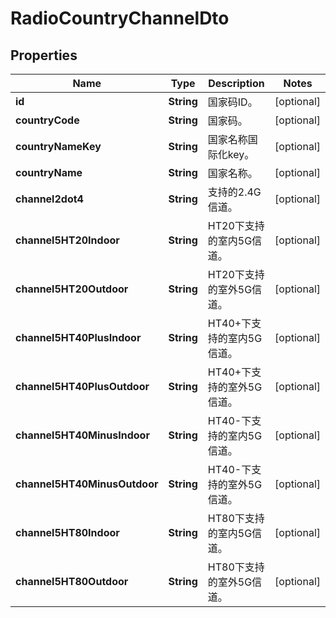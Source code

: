 
# RadioCountryChannelDto

## Properties
Name | Type | Description | Notes
------------ | ------------- | ------------- | -------------
**id** | **String** | 国家码ID。 |  [optional]
**countryCode** | **String** | 国家码。 |  [optional]
**countryNameKey** | **String** | 国家名称国际化key。 |  [optional]
**countryName** | **String** | 国家名称。 |  [optional]
**channel2dot4** | **String** | 支持的2.4G信道。 |  [optional]
**channel5HT20Indoor** | **String** | HT20下支持的室内5G信道。 |  [optional]
**channel5HT20Outdoor** | **String** | HT20下支持的室外5G信道。 |  [optional]
**channel5HT40PlusIndoor** | **String** | HT40+下支持的室内5G信道。 |  [optional]
**channel5HT40PlusOutdoor** | **String** | HT40+下支持的室外5G信道。 |  [optional]
**channel5HT40MinusIndoor** | **String** | HT40-下支持的室内5G信道。 |  [optional]
**channel5HT40MinusOutdoor** | **String** | HT40-下支持的室外5G信道。 |  [optional]
**channel5HT80Indoor** | **String** | HT80下支持的室内5G信道。 |  [optional]
**channel5HT80Outdoor** | **String** | HT80下支持的室外5G信道。 |  [optional]



